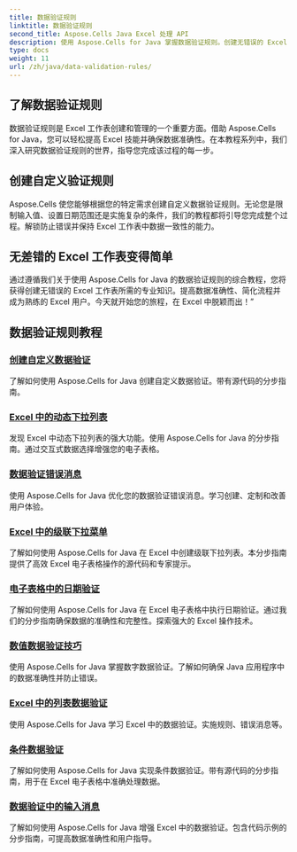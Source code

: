 ```yaml
---
title: 数据验证规则
linktitle: 数据验证规则
second_title: Aspose.Cells Java Excel 处理 API
description: 使用 Aspose.Cells for Java 掌握数据验证规则。创建无错误的 Excel 工作表。立即探索全面的教程！
type: docs
weight: 11
url: /zh/java/data-validation-rules/
---
```


## 了解数据验证规则
数据验证规则是 Excel 工作表创建和管理的一个重要方面。借助 Aspose.Cells for Java，您可以轻松提高 Excel 技能并确保数据准确性。在本教程系列中，我们深入研究数据验证规则的世界，指导您完成该过程的每一步。

## 创建自定义验证规则
Aspose.Cells 使您能够根据您的特定需求创建自定义数据验证规则。无论您是限制输入值、设置日期范围还是实施复杂的条件，我们的教程都将引导您完成整个过程。解锁防止错误并保持 Excel 工作表中数据一致性的能力。

## 无差错的 Excel 工作表变得简单
通过遵循我们关于使用 Aspose.Cells for Java 的数据验证规则的综合教程，您将获得创建无错误的 Excel 工作表所需的专业知识。提高数据准确性、简化流程并成为熟练的 Excel 用户。今天就开始您的旅程，在 Excel 中脱颖而出！”

## 数据验证规则教程
### [创建自定义数据验证](./creating-custom-data-validation/)
了解如何使用 Aspose.Cells for Java 创建自定义数据验证。带有源代码的分步指南。
### [Excel 中的动态下拉列表](./dynamic-dropdown-lists-in-excel/)
发现 Excel 中动态下拉列表的强大功能。使用 Aspose.Cells for Java 的分步指南。通过交互式数据选择增强您的电子表格。
### [数据验证错误消息](./data-validation-error-messages/)
使用 Aspose.Cells for Java 优化您的数据验证错误消息。学习创建、定制和改善用户体验。
### [Excel 中的级联下拉菜单](./cascading-dropdowns-in-excel/)
了解如何使用 Aspose.Cells for Java 在 Excel 中创建级联下拉列表。本分步指南提供了高效 Excel 电子表格操作的源代码和专家提示。
### [电子表格中的日期验证](./date-validation-in-spreadsheets/)
了解如何使用 Aspose.Cells for Java 在 Excel 电子表格中执行日期验证。通过我们的分步指南确保数据的准确性和完整性。探索强大的 Excel 操作技术。
### [数值数据验证技巧](./numeric-data-validation-tips/)
使用 Aspose.Cells for Java 掌握数字数据验证。了解如何确保 Java 应用程序中的数据准确性并防止错误。
### [Excel 中的列表数据验证](./list-data-validation-in-excel/)
使用 Aspose.Cells for Java 学习 Excel 中的数据验证。实施规则、错误消息等。
### [条件数据验证](./conditional-data-validation/)
了解如何使用 Aspose.Cells for Java 实现条件数据验证。带有源代码的分步指南，用于在 Excel 电子表格中准确处理数据。
### [数据验证中的输入消息](./input-message-in-data-validation/)
了解如何使用 Aspose.Cells for Java 增强 Excel 中的数据验证。包含代码示例的分步指南，可提高数据准确性和用户指导。